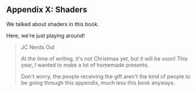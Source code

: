 ## Appendix X: Shaders

We talked about shaders in this book.

Here, we're just playing around!

> JC Nerds Out
>
> At the time of writing, it's not Christmas yet, but it will be soon! This year, I wanted to make a lot of homemade presents.
>
> Don't worry, the people receiving the gift aren't the kind of people to be going through this appendix, much less this book anyways.